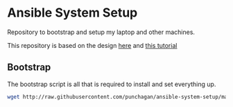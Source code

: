 # Ansible System Setup

Repository to bootstrap and setup my laptop and other machines.

This repository is based on the design
[here](https://github.com/LearnLinuxTV/personal_ansible_desktop_configs) and
[this tutorial](https://www.youtube.com/watch?v=gIDywsGBqf4)


## Bootstrap

The bootstrap script is all that is required to install and set everything up.

```bash
wget http://raw.githubusercontent.com/punchagan/ansible-system-setup/main/bootstrap -O /tmp/install.sh; bash /tmp/install.sh
```
